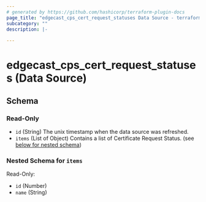 ```yaml
---
# generated by https://github.com/hashicorp/terraform-plugin-docs
page_title: "edgecast_cps_cert_request_statuses Data Source - terraform-provider-edgecast"
subcategory: ""
description: |-
  
---
```


# edgecast_cps_cert_request_statuses (Data Source)





<!-- schema generated by tfplugindocs -->
## Schema

### Read-Only

- `id` (String) The unix timestamp when the data source was refreshed.
- `items` (List of Object) Contains a list of Certificate Request Status. (see [below for nested schema](#nestedatt--items))

<a id="nestedatt--items"></a>
### Nested Schema for `items`

Read-Only:

- `id` (Number)
- `name` (String)


